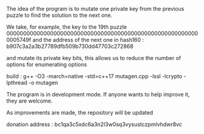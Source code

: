 The idea of ​​the program is to mutate one private key from the previous puzzle to find the solution to the next one.

We take, for example, the key to the 19th puzzle 0000000000000000000000000000000000000000000000000000000000005749f and the address of the next one in hash160 : b907c3a2a3b27789dfb509b730dd47703c272868

and mutate its private key bits, this allows us to reduce the number of options for enumerating options

build : g++ -O3 -march=native -std=c++17 mutagen.cpp -lssl -lcrypto -lpthread -o mutagen


The program is in development mode. If anyone wants to help improve it, they are welcome.

As improvements are made, the repository will be updated


donation address : 
bc1qa3c5xdc6a3n2l3w0sq3vysustczpmlvhdwr8vc

